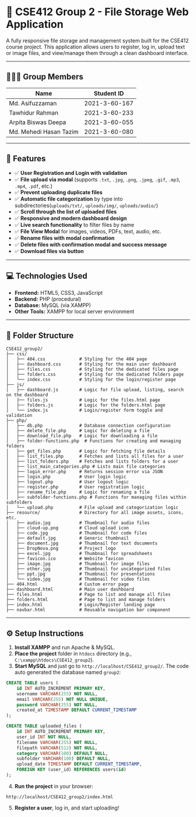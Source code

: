 
# 📁 CSE412 Group 2 - File Storage Web Application

A fully responsive file storage and management system built for the CSE412 course project. This application allows users to register, log in, upload text or image files, and view/manage them through a clean dashboard interface.

---

## 🧑‍🤝‍🧑 Group Members

| Name                   | Student ID    |
|------------------------|---------------|
| Md. Asifuzzaman        | 2021-3-60-167 |
| Tawhidur Rahman        | 2021-3-60-233 |
| Arpita Biswas Deepa    | 2021-3-60-055 |
| Md. Mehedi Hasan Tazim | 2021-3-60-080 |

---

## 🔧 Features
- ✅ **User Registration and Login with validation**  
- ✅ **File upload via modal** (supports `.txt`, `.jpg`, `.png`, `.jpeg`, `.gif`, `.mp3`, `.mp4`, `.pdf`, etc.)
- ✅ **Prevent uploading duplicate files**  
- ✅ **Automatic file categorization** by type into subdirectories(`uploads/txt/`, `uploads/img/`, `uploads/audio/`)  
- ✅ **Scroll through the list of uploaded files**  
- ✅ **Responsive and modern dashboard design**  
- ✅ **Live search functionality** to filter files by name  
- ✅ **File View Modal** for images, videos, PDFs, text, audio, etc.  
- ✅ **Rename files with modal confirmation**  
- ✅ **Delete files with confirmation modal and success message**  
- ✅ **Download files via button**  

---

## 💻 Technologies Used

- **Frontend:** HTML5, CSS3, JavaScript  
- **Backend:** PHP (procedural)  
- **Database:** MySQL (via XAMPP)  
- **Other Tools:** XAMPP for local server environment  

---

## 📂 Folder Structure

```
CSE412_group2/
├── css/
│   ├── 404.css             # Styling for the 404 page
│   ├── dashboard.css       # Styling for the main user dashboard
│   ├── files.css           # Styling for the dedicated files page
│   ├── folders.css         # Styling for the dedicated folders page
│   └── index.css           # Styling for the login/register page
├── js/
│   ├── dashboard.js        # Logic for file upload, listing, search on the dashboard
│   ├── files.js            # Logic for the files.html page
│   ├── folders.js          # Logic for the folders.html page
│   └── index.js            # Login/register form toggle and validation
├── php/
│   ├── db.php              # Database connection configuration
│   ├── delete_file.php     # Logic for deleting a file
│   ├── download_file.php   # Logic for downloading a file
│   ├── folder-functions.php  # Functions for creating and managing folders
│   ├── get_files.php       # Logic for fetching file details
│   ├── list_files.php      # Fetches and lists all files for a user
│   ├── list_folders.php    # Fetches and lists folders for a user
│   ├── list_main_categories.php # Lists main file categories
│   ├── login_error.php     # Returns session error via JSON
│   ├── login.php           # User login logic
│   ├── logout.php          # User logout logic
│   ├── register.php        # User registration logic
│   ├── rename_file.php     # Logic for renaming a file
│   ├── subfolder-functions.php # Functions for managing files within subfolders
│   └── upload.php          # File upload and categorization logic
├── resource/               # Directory for all image assets, icons, etc.
│   ├── audio.jpg           # Thumbnail for audio files
│   ├── cloud-up.png        # Cloud upload icon
│   ├── code.jpg            # Thumbnail for code files
│   ├── default.jpg         # Generic thumbnail
│   ├── document.jpg        # Thumbnail for text documents
│   ├── DropNova.png        # Project logo
│   ├── excel.jpg           # Thumbnail for spreadsheets
│   ├── favicon.ico         # Website favicon
│   ├── image.jpg           # Thumbnail for image files
│   ├── other.jpg           # Thumbnail for uncategorized files
│   ├── ppt.jpg             # Thumbnail for presentations
│   └── video.jpg           # Thumbnail for video files
├── 404.html                # Custom error page
├── dashboard.html          # Main user dashboard
├── files.html              # Page to list and manage all files
├── folders.html            # Page to list and manage folders
├── index.html              # Login/Register landing page
├── navbar.html             # Reusable navigation bar component
```

---

## ⚙️ Setup Instructions

1. **Install XAMPP** and run Apache & MySQL.  
2. **Place the project** folder in `htdocs` directory (e.g., `C:\xampp\htdocs\CSE412_group2`).  
3. **Start MySQL** and just go to `http://localhost/CSE412_group2/`. The code auto generated the database named `group2`:

```sql
CREATE TABLE users (
    id INT AUTO_INCREMENT PRIMARY KEY,
    username VARCHAR(255) NOT NULL,
    email VARCHAR(255) NOT NULL UNIQUE,
    password VARCHAR(255) NOT NULL,
    created_at TIMESTAMP DEFAULT CURRENT_TIMESTAMP
);
```
```sql
CREATE TABLE uploaded_files (
    id INT AUTO_INCREMENT PRIMARY KEY,
    user_id INT NOT NULL,
    filename VARCHAR(255) NOT NULL,
    filepath VARCHAR(512) NOT NULL,
    category VARCHAR(100) DEFAULT NULL,
    subfolder VARCHAR(100) DEFAULT NULL,
    upload_date TIMESTAMP DEFAULT CURRENT_TIMESTAMP,
    FOREIGN KEY (user_id) REFERENCES users(id)
);
```

4. **Run the project** in your browser:  
```
http://localhost/CSE412_group2/index.html
```

5. **Register a user**, log in, and start uploading!
